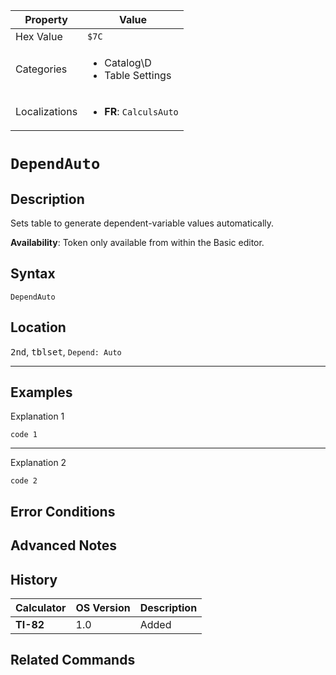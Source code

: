 | Property      | Value |
|---------------|-------|
| Hex Value     | `$7C`|
| Categories    | <ul><li>Catalog\D</li><li>Table Settings</li></ul> |
| Localizations | <ul><li><b>FR</b>: `CalculsAuto`</li></ul> |

# `DependAuto`

## Description
Sets table to generate dependent-variable values automatically.


<b>Availability</b>: Token only available from within the Basic editor.

## Syntax
`DependAuto`

## Location
<kbd>2nd</kbd>, <kbd>tblset</kbd>, `Depend: Auto`
<hr>

## Examples

Explanation 1
```ti-basic
code 1
```
---
Explanation 2
```ti-basic
code 2
```

## Error Conditions


## Advanced Notes


## History
| Calculator | OS Version | Description |
|------------|------------|-------------|
| <b>TI-82</b> | 1.0 | Added

## Related Commands

    